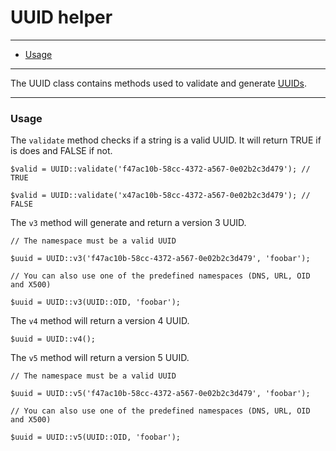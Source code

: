 # UUID helper

--------------------------------------------------------

* [Usage](#usage)

--------------------------------------------------------

The UUID class contains methods used to validate and generate [UUIDs](http://en.wikipedia.org/wiki/Universally_unique_identifier).

--------------------------------------------------------

<a id="usage"></a>

### Usage

The ```validate``` method checks if a string is a valid UUID. It will return TRUE if is does and FALSE if not.

	$valid = UUID::validate('f47ac10b-58cc-4372-a567-0e02b2c3d479'); // TRUE

	$valid = UUID::validate('x47ac10b-58cc-4372-a567-0e02b2c3d479'); // FALSE

The ```v3``` method will generate and return a version 3 UUID.

	// The namespace must be a valid UUID

	$uuid = UUID::v3('f47ac10b-58cc-4372-a567-0e02b2c3d479', 'foobar');

	// You can also use one of the predefined namespaces (DNS, URL, OID and X500)

	$uuid = UUID::v3(UUID::OID, 'foobar');

The ```v4``` method will return a version 4 UUID.

	$uuid = UUID::v4();

The ```v5``` method will return a version 5 UUID.

	// The namespace must be a valid UUID

	$uuid = UUID::v5('f47ac10b-58cc-4372-a567-0e02b2c3d479', 'foobar');

	// You can also use one of the predefined namespaces (DNS, URL, OID and X500)

	$uuid = UUID::v5(UUID::OID, 'foobar');